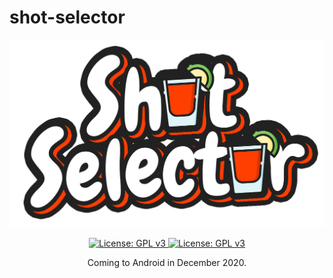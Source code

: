 # shot-selector

<p align="center">
  <img height="300" src="assets/images/shot_selector_logo.png">
</p>

<p align="center">
  <a aria-label="shot-selector license" href="https://github.com/RTR-Development/shot-selector/blob/main/LICENSE" target="_blank">
    <img alt="License: GPL v3" src="https://img.shields.io/badge/License-GPL%20v3-yellow.svg" target="_blank" />
  </a>
  <a aria-label="runs with expo" href="https://expo.io/" target="_blank">
    <img alt="License: GPL v3" src="https://img.shields.io/badge/Runs%20with%20Expo-000.svg?style=flat-square&logo=EXPO&labelColor=f3f3f3&logoColor=000" target="_blank" />
  </a>
</p>

<p align="center">
  Coming to Android in December 2020.
</p>
